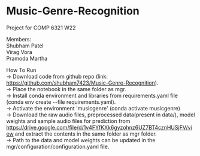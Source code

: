 # Music-Genre-Recognition <br>
Project for COMP 6321 W22 <br>

Members: <br>
Shubham Patel <br>
Virag Vora <br>
Pramoda Martha <br>

How To Run <br>
-> Download code from github repo (link: https://github.com/shubham7423/Music-Genre-Recognition). <br>
-> Place the notebook in the same folder as mgr. <br>
-> Install conda environment and libraries from requirements.yaml file (conda env create --file requirements.yaml). <br>
-> Activate the environment 'musicgenre' (conda activate musicgenre) <br>
-> Download the raw audio files, preprocessed data(present in data/), model weights and sample audio files for prediction from https://drive.google.com/file/d/1v4FYfKXk6gyzohnz6UZ7BT4cznHUSjFV/view and extract the contents in the same folder as mgr folder. <br>
-> Path to the data and model weights can be updated in the mgr/configuration/configuration.yaml file. <br>
